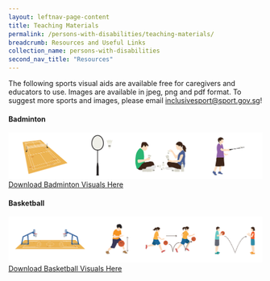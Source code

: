 ```yaml
---
layout: leftnav-page-content
title: Teaching Materials
permalink: /persons-with-disabilities/teaching-materials/
breadcrumb: Resources and Useful Links
collection_name: persons-with-disabilities
second_nav_title: "Resources"
---
```


The following sports visual aids are available free for caregivers and educators to use. Images are available in jpeg, png and pdf format. To suggest more sports and images, please email inclusivesport@sport.gov.sg!

#### Badminton
![Badminton Visual Aids Preview](/images/Visuals_Badminton.jpg)
[Download Badminton Visuals Here](/images/Visual_Badminton.zip "Visual_Badminton.zip")

#### Basketball
![Basketball Visual Aids Preview](/images/Visuals_Basketball.jpg)
[Download Basketball Visuals Here](/images/Visual_Basketball.zip "Visual_Basketball.zip")
